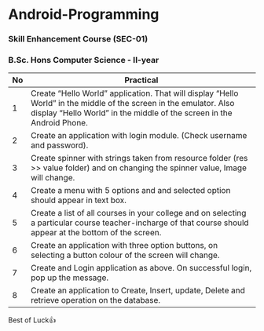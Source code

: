 # Android-Programming
### Skill Enhancement Course (SEC-01)
### B.Sc. Hons Computer Science - II-year

| No	|	Practical	|
| ----- | ------------------------------------------------------------------------------------- |
| 1 	| Create “Hello World” application. That will display “Hello World” in the middle of the screen in the emulator. Also display “Hello World” in the middle of the screen in the Android Phone.  |
| 2     | Create an application with login module. (Check username and password). |
| 3     | Create spinner with strings taken from resource folder (res >> value folder) and on changing the spinner value, Image will change. |
| 4     | Create a menu with 5 options and and selected option should appear in text box. |
| 5     | Create a list of all courses in your college and on selecting a particular course teacher-incharge of that course should appear at the bottom of the screen. |
| 6     | Create an application with three option buttons, on selecting a button colour of the screen will change. |
| 7     | Create and Login application as above. On successful login, pop up the message. |
| 8     | Create an application to Create, Insert, update, Delete and retrieve operation on the database. |

Best of Luck:+1:
